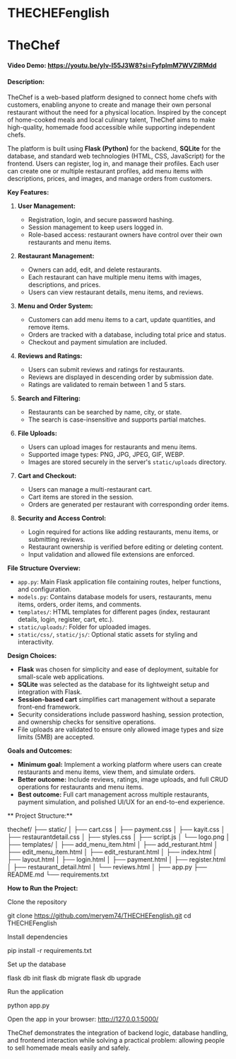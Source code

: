 # THECHEFenglish
 
# TheChef

#### Video Demo: <https://youtu.be/ylv-I55J3W8?si=FyfpImM7WVZlRMdd>

#### Description:
TheChef is a web-based platform designed to connect home chefs with customers, enabling anyone to create and manage their own personal restaurant without the need for a physical location. Inspired by the concept of home-cooked meals and local culinary talent, TheChef aims to make high-quality, homemade food accessible while supporting independent chefs.

The platform is built using **Flask (Python)** for the backend, **SQLite** for the database, and standard web technologies (HTML, CSS, JavaScript) for the frontend. Users can register, log in, and manage their profiles. Each user can create one or multiple restaurant profiles, add menu items with descriptions, prices, and images, and manage orders from customers.

**Key Features:**

1. **User Management:**
   - Registration, login, and secure password hashing.
   - Session management to keep users logged in.
   - Role-based access: restaurant owners have control over their own restaurants and menu items.

2. **Restaurant Management:**
   - Owners can add, edit, and delete restaurants.
   - Each restaurant can have multiple menu items with images, descriptions, and prices.
   - Users can view restaurant details, menu items, and reviews.

3. **Menu and Order System:**
   - Customers can add menu items to a cart, update quantities, and remove items.
   - Orders are tracked with a database, including total price and status.
   - Checkout and payment simulation are included.

4. **Reviews and Ratings:**
   - Users can submit reviews and ratings for restaurants.
   - Reviews are displayed in descending order by submission date.
   - Ratings are validated to remain between 1 and 5 stars.

5. **Search and Filtering:**
   - Restaurants can be searched by name, city, or state.
   - The search is case-insensitive and supports partial matches.

6. **File Uploads:**
   - Users can upload images for restaurants and menu items.
   - Supported image types: PNG, JPG, JPEG, GIF, WEBP.
   - Images are stored securely in the server's `static/uploads` directory.

7. **Cart and Checkout:**
   - Users can manage a multi-restaurant cart.
   - Cart items are stored in the session.
   - Orders are generated per restaurant with corresponding order items.

8. **Security and Access Control:**
   - Login required for actions like adding restaurants, menu items, or submitting reviews.
   - Restaurant ownership is verified before editing or deleting content.
   - Input validation and allowed file extensions are enforced.

**File Structure Overview:**

- `app.py`: Main Flask application file containing routes, helper functions, and configuration.
- `models.py`: Contains database models for users, restaurants, menu items, orders, order items, and comments.
- `templates/`: HTML templates for different pages (index, restaurant details, login, register, cart, etc.).
- `static/uploads/`: Folder for uploaded images.
- `static/css/`, `static/js/`: Optional static assets for styling and interactivity.

**Design Choices:**

- **Flask** was chosen for simplicity and ease of deployment, suitable for small-scale web applications.
- **SQLite** was selected as the database for its lightweight setup and integration with Flask.
- **Session-based cart** simplifies cart management without a separate front-end framework.
- Security considerations include password hashing, session protection, and ownership checks for sensitive operations.
- File uploads are validated to ensure only allowed image types and size limits (5MB) are accepted.

**Goals and Outcomes:**

- **Minimum goal:** Implement a working platform where users can create restaurants and menu items, view them, and simulate orders.
- **Better outcome:** Include reviews, ratings, image uploads, and full CRUD operations for restaurants and menu items.
- **Best outcome:** Full cart management across multiple restaurants, payment simulation, and polished UI/UX for an end-to-end experience.

** Project Structure:**

thechef/
├──  static/
│   ├── cart.css
│   ├── payment.css
│   ├── kayit.css
│   ├── restaurantdetail.css
│   ├── styles.css
│   ├── script.js
│   └── logo.png
│
├──  templates/
│   ├── add_menu_item.html
│   ├── add_resturant.html
│   ├── edit_menu_item.html
│   ├── edit_resturant.html
│   ├── index.html
│   ├── layout.html
│   ├── login.html
│   ├── payment.html
│   ├── register.html
│   ├── restaurant_detail.html
│   └── reviews.html
│
├── app.py
├── README.md
└── requirements.txt


**How to Run the Project:**

Clone the repository

git clone https://github.com/meryem74/THECHEFenglish.git
cd THECHEFenglish

Install dependencies

pip install -r requirements.txt


Set up the database

flask db init
flask db migrate
flask db upgrade


Run the application

python app.py


Open the app in your browser:
 http://127.0.0.1:5000/

 
TheChef demonstrates the integration of backend logic, database handling, and frontend interaction while solving a practical problem: allowing people to sell homemade meals easily and safely.                                                                                                                                          
